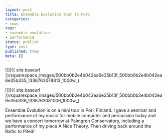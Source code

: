 ```yaml
---
layout: post
title: Ensemble Evolution tour to Pori
categories:
- news
tags:
- ensemble evolution
- performance
status: publish
type: post
published: true
meta: {}
---
```


![]({{ site.baseurl }}/squarespace_images/500bb0b2e4b042ea6e35b13f_500bb0b2e4b042ea6e35b335_1336763078813_1000w_)


![]({{ site.baseurl }}/squarespace_images/500bb0b2e4b042ea6e35b13f_500bb0b2e4b042ea6e35b336_1336763081006_1000w_)


Ensemble Evolution is on a mini tour in Pori, Finland. I gave a seminar and performance of my music for mobile computer and percussion today and we have a concert tomorrow at Palmgren Conservatory, including a performance of my piece 
A Nice Theory. Then driving back around the Baltic to Piteå!
